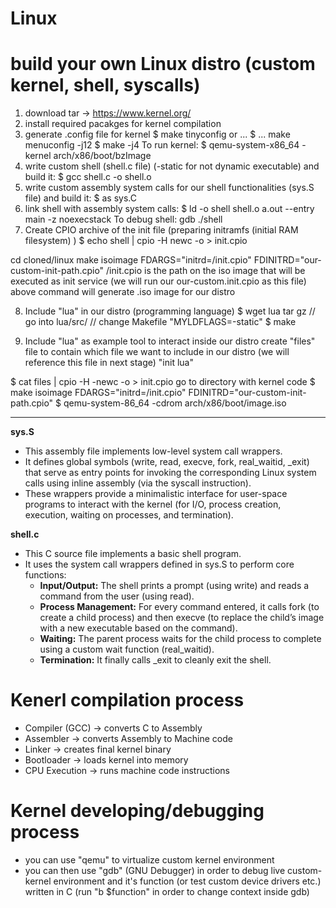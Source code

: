 # Linux


# build your own Linux distro (custom kernel, shell, syscalls)
1. download tar -> https://www.kernel.org/
2. install required pacakges for kernel compilation
3. generate .config file for kernel 
$ make tinyconfig or ... 
$ ... make menuconfig -j12
$ make -j4
To run kernel:
$ qemu-system-x86_64 -kernel arch/x86/boot/bzImage
4. write custom shell (shell.c file) (-static for not dynamic executable) and build it:
$ gcc shell.c -o shell.o
5. write custom assembly system calls for our shell functionalities (sys.S file) and build it:
$ as sys.C
6. link shell with assembly system calls:
$ ld -o shell shell.o a.out --entry main -z noexecstack
To debug shell:
gdb ./shell
7. Create CPIO archive of the init file (preparing initramfs (initial RAM filesystem) )
$ echo shell | cpio -H newc -o > init.cpio

cd cloned/linux
make isoimage FDARGS="initrd=/init.cpio" FDINITRD="our-custom-init-path.cpio"
/init.cpio is the path on the iso image that will be executed as init service (we will run our our-custom.init.cpio as this file)
above command will generate .iso image for our distro

8. Include "lua" in our distro (programming language)
$ wget lua tar gz
// go into lua/src/
// change Makefile "MYLDFLAGS=-static"
$ make

9. Include "lua" as example tool to interact inside our distro
create "files" file to contain which file we want to include in our distro (we will reference this file in next stage)
"init
lua"

$ cat files | cpio -H -newc -o > init.cpio
go to directory with kernel code
$ make isoimage FDARGS="initrd=/init.cpio" FDINITRD="our-custom-init-path.cpio"
$ qemu-system-86_64 -cdrom arch/x86/boot/image.iso


---


**sys.S**  
   - This assembly file implements low-level system call wrappers.  
   - It defines global symbols (write, read, execve, fork, real_waitid, _exit) that serve as entry points for invoking the corresponding Linux system calls using inline assembly (via the syscall instruction).  
   - These wrappers provide a minimalistic interface for user-space programs to interact with the kernel (for I/O, process creation, execution, waiting on processes, and termination).

**shell.c**  
   - This C source file implements a basic shell program.  
   - It uses the system call wrappers defined in sys.S to perform core functions:
     - **Input/Output:** The shell prints a prompt (using write) and reads a command from the user (using read).
     - **Process Management:** For every command entered, it calls fork (to create a child process) and then execve (to replace the child’s image with a new executable based on the command).  
     - **Waiting:** The parent process waits for the child process to complete using a custom wait function (real_waitid).  
     - **Termination:** It finally calls _exit to cleanly exit the shell.
     



# Kenerl compilation process
- Compiler (GCC) -> converts C to Assembly 
- Assembler -> converts Assembly to Machine code
- Linker -> creates final kernel binary
- Bootloader -> loads kernel into memory
- CPU Execution -> runs machine code instructions


# Kernel developing/debugging process
- you can use "qemu" to virtualize custom kernel environment
- you can then use "gdb" (GNU Debugger) in order to debug live custom-kernel environment and it's function (or test custom device drivers etc.) written in C (run "b $function" in order to change context inside gdb) 

